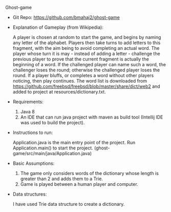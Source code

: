 Ghost-game

* Git Repo: https://github.com/bmahaj2/ghost-game

* Explanation of Gameplay (from Wikipedia):

     A player is chosen at random to start the game, and begins by naming any letter of the alphabet.
     Players then take turns to add letters to this fragment, with the aim being to avoid completing an actual word.
     The player whose turn it is may - instead of adding a letter - challenge the previous player to prove that the current fragment is actually the beginning of a word.
     If the challenged player can name such a word, the challenger loses the round; otherwise the challenged player loses the round. If a player bluffs, or completes a word without other players noticing, then play continues.
     The word list is downloaded from https://github.com/freebsd/freebsd/blob/master/share/dict/web2 and added to project at resources/dictionary.txt.

* Requirements:

    1) Java 8
    2) An IDE that can run java project with maven as build tool (Intellij IDE was used to build the project).

* Instructions to run:

    Application.java is the main entry point of the project. Run Application.main() to start the project.
    (ghost-game/src/main/java/Application.java)

* Basic Assumptions:

    1) The game only considers words of the dictionary whose length is greater than 2 and adds them to a Trie.
    2) Game is played between a human player and computer.

* Data structures:

    I have used Trie data structure to create a dictionary.
